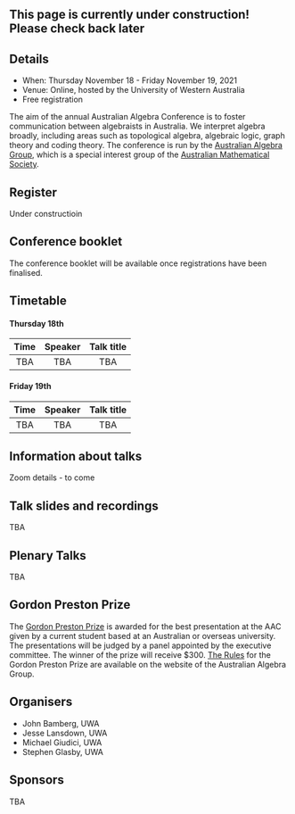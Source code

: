 ## This page is currently under construction! Please check back later

## Details
- When: Thursday November 18 - Friday November 19, 2021
- Venue: Online, hosted by the University of Western Australia
- Free registration

The aim of the annual Australian Algebra Conference is to foster communication between algebraists in Australia. We interpret algebra broadly, including areas such as topological algebra, algebraic logic, graph theory and coding theory. The conference is run by the [Australian Algebra Group](https://austalg.ltumathstats.com/), which is a special interest group of the [Australian Mathematical Society](https://austms.org.au/).

## Register
Under constructioin

## Conference booklet

The conference booklet will be available once registrations have been finalised.

## Timetable

#### Thursday 18th

| Time | Speaker | Talk title | 
|:--:|:--:|:--:|
| TBA | TBA | TBA |

#### Friday 19th

| Time | Speaker | Talk title |
|:--:|:--:|:--:|
| TBA | TBA | TBA |

## Information about talks

Zoom details - to come

## Talk slides and recordings
TBA

## Plenary Talks

TBA

## Gordon Preston Prize

The [Gordon Preston Prize](https://austalg.ltumathstats.com/gordon-preston-prize) is awarded for the best presentation at the AAC given by a current student based at an Australian or overseas university. The presentations will be judged by a panel appointed by the executive committee. The winner of the prize will receive $300. [The Rules](https://austalg.ltumathstats.com/rules-for-the-gordon-preston-prize) for the Gordon Preston Prize are available on the website of the Australian Algebra Group. 

## Organisers
- John Bamberg, UWA
- Jesse Lansdown, UWA
- Michael Giudici, UWA
- Stephen Glasby, UWA

## Sponsors

TBA
